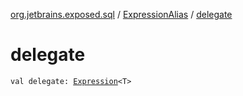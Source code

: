 [org.jetbrains.exposed.sql](../index.md) / [ExpressionAlias](index.md) / [delegate](.)

# delegate

`val delegate: `[`Expression`](../-expression/index.md)`<T>`